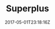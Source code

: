 ---
title: "Superplus"
site_link: "http://www.superpl.us/"
description: "Giving children mobile and tablet communication tools such as AAC apps that will allow them to develop."
location: "Tromsø"
active: true
active_from: "2013-01-01"
active_to: ""
tags: []
date: "2017-05-01T23:18:16Z"
---
